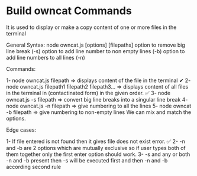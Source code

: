 # Build owncat Commands

It is used to display or make a copy content of one or more files in the terminal

General Syntax: node owncat.js [options] [filepaths] option to remove big line break (-s) option to add line number to non empty lines (-b) option to add line numbers to all lines (-n)

Commands:

1- node owncat.js filepath => displays content of the file in the terminal ✔
2- node owncat.js filepath1 filepath2 filepath3... => displays content of all files in the terminal in (contactinated form) in the given order. ✅
3- node owncat.js -s filepath => convert big line breaks into a singular line break
4- node owncat.js -n filepath => give numbering to all the lines
5- node owncat -b filepath => give numbering to non-empty lines
We can mix and match the options.

Edge cases:

1- If file entered is not found then it gives file does not exist error. ✅
2- -n and -b are 2 options which are mutually exclusive so if user types both of them together only the first enter option should work.
3- -s and any or both -n and -b present then -s will be executed first and then -n and -b according second rule
